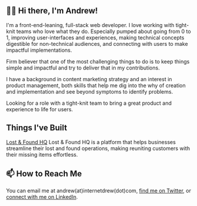 ## 👋🏾 Hi there, I'm Andrew!

I'm a front-end-leaning, full-stack web developer. I love working with tight-knit teams who love what they do. Especially pumped about going from 0 to 1, improving user-interfaces and experiences, making technical concepts digestible for non-technical audiences, and connecting with users to make impactful implementations.

Firm believer that one of the most challenging things to do is to keep things simple and impactful and try to deliver that in my contributions.

I have a background in content marketing strategy and an interest in product management, both skills that help me dig into the why of creation and implementation and see beyond symptoms to identify problems.

Looking for a role with a tight-knit team to bring a great product and experience to life for users.

## Things I've Built
<a href='https://www.lostandfoundhq.com' target="_blank" rel="noopener noreferrer">Lost & Found HQ</a>
Lost & Found HQ is a platform that helps businesses streamline their lost and found operations, making reuniting customers with their missing items effortless.

## 📫 How to Reach Me
You can email me at andrew(at)internetdrew(dot)com, [find me on Twitter](https://twitter.com/_internetdrew), or [connect with me on LinkedIn](https://www.linkedin.com/in/internetdrew/).

<!---
internetdrew/internetdrew is a ✨ special ✨ repository because its `README.md` (this file) appears on your GitHub profile.
You can click the Preview link to take a look at your changes.
--->
